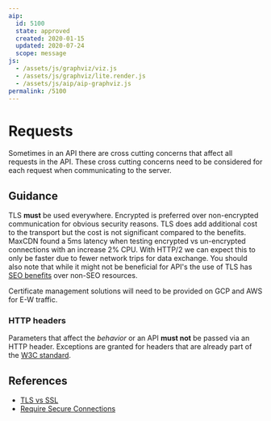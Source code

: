 ```yaml
---
aip:
  id: 5100
  state: approved
  created: 2020-01-15
  updated: 2020-07-24
  scope: message
js:
  - /assets/js/graphviz/viz.js
  - /assets/js/graphviz/lite.render.js
  - /assets/js/aip/aip-graphviz.js
permalink: /5100
---
```


# Requests

Sometimes in an API there are cross cutting concerns that affect all requests in the API. These cross cutting concerns need to be considered for each request when communicating to the server.

## Guidance

TLS **must** be used everywhere. Encrypted is preferred over non-encrypted communication for obvious security reasons. TLS does add additional cost to the transport but the cost is not significant compared to the benefits. MaxCDN found a 5ms latency when testing encrypted vs un-encrypted connections with an increase 2% CPU. With HTTP/2 we can expect this to only be faster due to fewer network trips for data exchange. You should also note that while it might not be beneficial for API's the use of TLS has [SEO benefits][] over non-SEO resources.

Certificate management solutions will need to be provided on GCP and AWS for E-W traffic.

### HTTP headers

Parameters that affect the _behavior_ or an API **must not** be passed via an HTTP header. Exceptions are granted for headers that are already part of the [W3C standard][].

## References

* [TLS vs SSL][]
* [Require Secure Connections][]

[W3C standard]: https://www.w3.org/Protocols/rfc2616/rfc2616-sec14.html
[SEO benefits]: https://searchengineland.com/google-starts-giving-ranking-boost-secure-httpsssl-sites-199446
[TLS vs SSL]: http://www.hostingadvice.com/how-to/tls-vs-ssl/
[Require Secure Connections]: https://geemus.gitbooks.io/http-api-design/content/en/foundations/require-secure-connections.html
